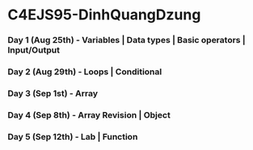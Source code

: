 # C4EJS95-DinhQuangDzung

### Day 1 (Aug 25th) - Variables | Data types | Basic operators | Input/Output
### Day 2 (Aug 29th) - Loops | Conditional
### Day 3 (Sep 1st) - Array
### Day 4 (Sep 8th) - Array Revision | Object 
### Day 5 (Sep 12th) - Lab | Function 
